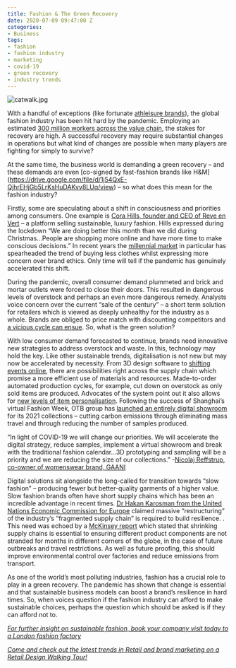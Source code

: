 ```yaml
---
title: Fashion & The Green Recovery
date: 2020-07-09 09:47:00 Z
categories:
- Business
tags:
- fashion
- fashion industry
- marketing
- covid-19
- green recovery
- industry trends
---
```


![catwalk.jpg](/uploads/catwalk.jpg)

With a handful of exceptions (like fortunate [athleisure brands](https://www.wired.com/story/opinion-the-future-of-commerce-belongs-to-the-frictionless/)), the global fashion industry has been hit hard by the pandemic.  Employing an estimated [300 million workers across the value chain](https://www.fibre2fashion.com/news/apparel-news/fashion-industry-employs-300-mn-workers-globally-report-242435-newsdetails.htm), the stakes for recovery are high. A successful recovery may require substantial changes in operations but what kind of changes are possible when many players are fighting for simply to survive?

At the same time, the business world is demanding a green recovery – and these demands are even [co-signed by fast-fashion brands like H&M] (https://drive.google.com/file/d/1j54QxE-QjhrEHjGb5LrKsHuDAKvv8LUq/view) – so what does this mean for the fashion industry?

Firstly, some are speculating about a shift in consciousness and priorities among consumers. One example is [Cora Hills, founder and CEO of Reve en Vert](https://www.businessoffashion.com/articles/news-analysis/green-brands-have-a-head-start-on-fashions-post-pandemic-recovery) – a platform selling sustainable, luxury fashion. Hills expressed during the lockdown “We are doing better this month than we did during Christmas…People are shopping more online and have more time to make conscious decisions.” In recent years the [millennial market](https://www.insiderlondon.com/blog/are-you-christmas-shopping-like-a-millenial/) in particular has spearheaded the trend of buying less clothes whilst expressing more concern over brand ethics. Only time will tell if the pandemic has genuinely accelerated this shift.

During the pandemic, overall consumer demand plummeted and brick and mortar outlets were forced to close their doors. This resulted in dangerous levels of overstock and perhaps an even more dangerous remedy. Analysts voice concern over the current “sale of the century” – a short term solution for retailers which is viewed as deeply unhealthy for the industry as a whole. Brands are obliged to price match with discounting competitors and [a vicious cycle can ensue](https://www.drapersonline.com/business-operations/drapers-investigates-the-impact-of-promotions-in-a-pandemic/7040610.article). So, what is the green solution?

With low consumer demand forecasted to continue, brands need innovative new strategies to address overstock and waste. In this, technology may hold the key. Like other sustainable trends, digitalisation is not new but may now be accelerated by necessity. From 3D design software to [shifting events online](https://fashionunited.uk/news/fashion/digitised-and-circular-the-future-of-fashion-buying-round-up/2020062449524), there are possibilities right across the supply chain which promise a more efficient use of materials and resources. Made-to-order automated production cycles, for example, cut down on overstock as only sold items are produced. Advocates of the system point out it also allows for [new levels of item personalisation](https://fashionunited.uk/news/fashion/catwalks-trade-fairs-and-fitting-rooms-how-the-fashion-industry-is-going-digital/2020062549537). Following the success of Shanghai’s virtual Fashion Week, OTB group has [launched an entirely digital showroom](https://fashionunited.uk/news/business/otb-launches-hyper-real-digital-showroom/2020062449519) for its 2021 collections – cutting carbon emissions through eliminating mass travel and through reducing the number of samples produced. 

“In light of COVID-19 we will change our priorities. We will accelerate the digital strategy, reduce samples, implement a virtual showroom and break with the traditional fashion calendar…3D prototyping and sampling will be a priority and we are reducing the size of our collections.”
-[Nicolaj Reffstrup, co-owner of womenswear brand, GAANI](https://www.forbes.com/sites/brookerobertsislam/2020/04/21/social-sustainability-overstock-and-greenwashing-how-covid-19-is-changing-the-fashion-industry/#27bd2b9c582d)

Digital solutions sit alongside the long-called for transition towards “slow fashion” – producing fewer but better-quality garments of a higher value. Slow fashion brands often have short supply chains which has been an incredible advantage in recent times. [Dr Hakan Karosman from the United Nations Economic Commission for Europe](https://www.forbes.com/sites/brookerobertsislam/2020/04/21/social-sustainability-overstock-and-greenwashing-how-covid-19-is-changing-the-fashion-industry/#27bd2b9c582d) claimed massive “restructuring” of the industry’s “fragmented supply chain” is required to build resilience. . This need was echoed by a [McKinsey report](https://www.businessoffashion.com/articles/news-analysis/green-brands-have-a-head-start-on-fashions-post-pandemic-recovery) which stated that shrinking supply chains is essential to ensuring different product components are not stranded for months in different corners of the globe, in the case of future outbreaks and travel restrictions. As well as future proofing, this should improve environmental control over factories and reduce emissions from transport.

As one of the world’s most polluting industries, fashion has a crucial role to play in a green recovery. The pandemic has shown that change is essential and that sustainable business models can boost a brand’s resilience in hard times. 
So, when voices question if the fashion industry can afford to make sustainable choices, perhaps the question which should be asked is if they can afford not to. 

[*For further insight on sustainable fashion, book your company visit today to a London fashion factory*](https://www.insiderlondon.com/london/company-visits/) 

[*Come and check out the latest trends in Retail and brand marketing on a Retail Design Walking Tour!*](https://www.insiderlondon.com/london/educational-tours/retail-design/)